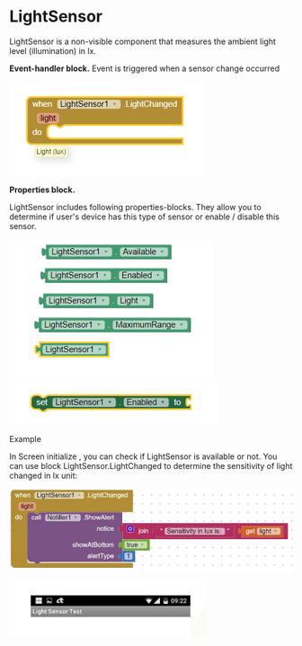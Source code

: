 # LightSensor

LightSensor is a non-visible component that measures the ambient light level \(illumination\) in lx.

**Event-handler block.** Event is triggered when a sensor change occurred

![](../../../.gitbook/assets/image%20%2811%29.png)

**Properties block.**

LightSensor includes following properties-blocks. They allow you to determine if user's device has this type of sensor or enable / disable this sensor.

![](../../../.gitbook/assets/image%20%287%29.png) ![](../../../.gitbook/assets/image%20%2814%29.png)

Example

In Screen initialize , you can check if LightSensor is available or not. You can use block LightSensor.LightChanged to determine the sensitivity of light changed in lx unit:

![](../../../.gitbook/assets/6a6d31b9-5a91-4f26-8562-2924ec75ffde.jpg)

![](../../../.gitbook/assets/image%20%2815%29.png)

